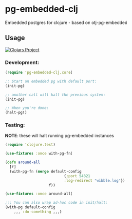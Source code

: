 # pg-embedded-clj

Embedded postgres for clojure - based on otj-pg-embedded

## Usage

[![Clojars Project](https://img.shields.io/clojars/v/bigsy/pg-embedded-clj.svg)](https://clojars.org/bigsy/pg-embedded-clj)

### Development:

```clojure
(require 'pg-embedded-clj.core)

;; Start an embedded pg with default port:
(init-pg)

;; another call will halt the previous system:
(init-pg)

;; When you're done:
(halt-pg!)
```

### Testing:

**NOTE**: these will halt running pg-embedded instances

```clojure
(require 'clojure.test)

(use-fixtures :once with-pg-fn)

(defn around-all
  [f]
  (with-pg-fn (merge default-config
                           {:port 54321
                           :log-redirect "wibble.log"})
                    f))

(use-fixtures :once around-all)

;;; You can also wrap ad-hoc code in init/halt:
(with-pg default-config
	,,, :do-something ,,,)
```

